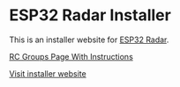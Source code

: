 # ESP32 Radar Installer

This is an installer website for [ESP32 Radar](https://github.com/OlivierC-FR/ESP32-INAV-Radar).

[RC Groups Page With Instructions](https://github.com/OlivierC-FR/ESP32-INAV-Radar)


[Visit installer website](https://esp32.com)
